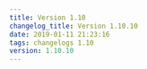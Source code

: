 ```yaml
---
title: Version 1.10
changelog_title: Version 1.10.10
date: 2019-01-11 21:23:16 
tags: changelogs 1.10
version: 1.10.10
---
```

<script src="https://gist.github.com/spinnaker-release/8c6e6abe2a0016b823b900523e82cba1.js"/>